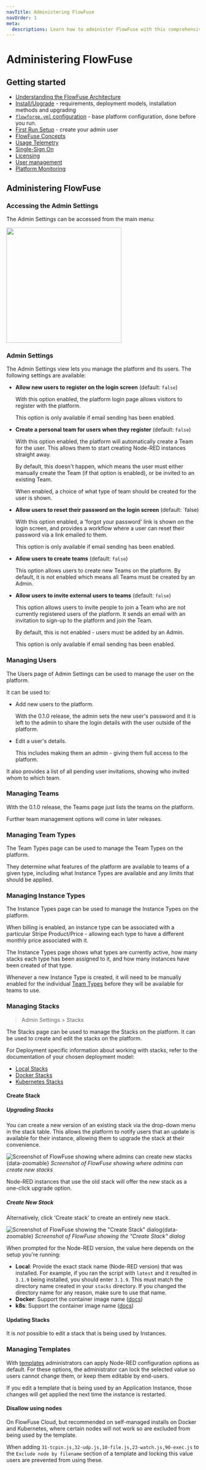 ```yaml
---
navTitle: Administering FlowFuse
navOrder: 1
meta:
  descriptions: Learn how to administer FlowFuse with this comprehensive guide. Explore user management, team setup, instance and stack management, and more.
---
```

# Administering FlowFuse

## Getting started

 - [Understanding the FlowFuse Architecture](/docs/contribute/architecture.md)
 - [Install/Upgrade](/docs/install) - requirements, deployment models, installation methods and upgrading
 - [`flowforge.yml` configuration](/docs/install/configuration.md) - base platform configuration, done before you run.
 - [First Run Setup](/docs/install/first-run.md) - create your admin user
 - [FlowFuse Concepts](/docs/user/concepts.md)
 - [Usage Telemetry](/docs/admin/telemetry.md)
 - [Single-Sign On](/docs/admin/sso/)
 - [Licensing](/docs/admin/licensing.md)
 - [User management](/docs/admin/user_management.md)
 - [Platform Monitoring](/docs/admin/monitoring.md)

## Administering FlowFuse

### Accessing the Admin Settings

The Admin Settings can be accessed from the main menu:

<img src="images/admin-menu-option.png" width=300 />

### Admin Settings

The Admin Settings view lets you manage the platform and its users. The
following settings are available:

 - **Allow new users to register on the login screen** (default: `false`)

    With this option enabled, the platform login page allows visitors to register
    with the platform.

    This option is only available if email sending has been enabled.

 - **Create a personal team for users when they register** (default: `false`)

    With this option enabled, the platform will automatically create a Team
    for the user. This allows them to start creating Node-RED instances straight away.

    By default, this doesn't happen, which means the user must either manually
    create the Team (if that option is enabled), or be invited to an existing
    Team.

    When enabled, a choice of what type of team should be created for the user
    is shown.

 - **Allow users to reset their password on the login screen** (default: `false)

   With this option enabled, a 'forgot your password' link is shown on the login
   screen, and provides a workflow where a user can reset their password via a
   link emailed to them.

   This option is only available if email sending has been enabled.

 - **Allow users to create teams** (default: `false`)

    This option allows users to create new Teams on the platform. By default,
    it is not enabled which means all Teams must be created by an Admin.

 - **Allow users to invite external users to teams** (default: `false`)

    This option allows users to invite people to join a Team who are not currently
    registered users of the platform. It sends an email with an invitation to
    sign-up to the platform and join the Team.

    By default, this is not enabled - users must be added by an Admin.

    This option is only available if email sending has been enabled.

### Managing Users

The Users page of Admin Settings can be used to manage the user on the platform.

It can be used to:

 - Add new users to the platform.

    With the 0.1.0 release, the admin sets the new user's password and it is left
    to the admin to share the login details with the user outside of the platform.

 - Edit a user's details.

    This includes making them an admin - giving them full access to the platform.

It also provides a list of all pending user invitations, showing who invited whom to which team.

### Managing Teams

With the 0.1.0 release, the Teams page just lists the teams on the platform.

Further team management options will come in later releases.

### Managing Team Types

The Team Types page can be used to manage the Team Types on the platform.

They determine what features of the platform are available to teams of a given type,
including what Instance Types are available and any limits that should be applied.

### Managing Instance Types

The Instance Types page can be used to manage the Instance Types on the platform.

When billing is enabled, an instance type can be associated with a particular
Stripe Product/Price - allowing each type to have a different monthly price
associated with it.

The Instance Types page shows what types are currently active, how many stacks
each type has been assigned to it, and how many instances have been created of that
type.

Whenever a new Instance Type is created, it will need to be manually enabled for
the individual [Team Types](#managing-team-types) before they will be available
for teams to use.

### Managing Stacks

> Admin Settings > Stacks

The Stacks page can be used to manage the Stacks on the platform. It can be used
to create and edit the stacks on the platform.

For Deployment specific information about working with stacks, refer to the
documentation of your chosen deployment model:

 - [Local Stacks](/docs/contribute/local/stacks.md)
 - [Docker Stacks](/docs/install/docker/stacks.md)
 - [Kubernetes Stacks](/docs/install/kubernetes/stacks.md)

#### Create Stack

##### Upgrading Stacks

You can create a new version of an existing stack via the
drop-down menu in the stack table. This allows the platform to notify users
that an update is available for their instance, allowing them to upgrade the stack
at their convenience.

![Screenshot of FlowFuse showing where admins can create new stacks](./images/admin-stacks-create-new-version.png){data-zoomable}
<em>Screenshot of FlowFuse showing where admins can create new stacks</em>

Node-RED instances that use the old stack will offer the new stack as a one-click upgrade option.

##### Create New Stack

Alternatively, click 'Create stack' to create an entirely new stack.

![Screenshot of FlowFuse showing the "Create Stack" dialog](./images/admin-stack-create.png){data-zoomable}
<em>Screenshot of FlowFuse showing the "Create Stack" dialog</em>

When prompted for the Node-RED version, the value here depends on the setup you're running:

- **Local**: Provide the exact stack name (Node-RED version) that was installed. For example,
if you ran the script with `latest` and it resulted in `3.1.9` being installed, you should enter `3.1.9`.
This must match the directory name created in your `stacks` directory. If you changed the
directory name for any reason, make sure to use that name.
- **Docker**: Support the container image name ([docs](/docs/install/docker/stacks.md))
- **k8s**: Support the container image name ([docs](/docs/install/kubernetes/stacks.md))

#### Updating Stacks

It is *not* possible to edit a stack that is being used by Instances.


### Managing Templates

With [templates](/docs/user/concepts/#template) administrators
can apply Node-RED configuration options as default.
For these options, the administrator can lock the selected value so users cannot change
them, or keep them editable by end-users.

If you edit a template that is being used by an Application Instance, those changes will get
applied the next time the instance is restarted.

#### Disallow using nodes

On FlowFuse Cloud, but recommended on self-managed installs on Docker and Kubernetes,
where certain nodes will not work so are excluded from being used by the template.

When adding `31-tcpin.js,32-udp.js,10-file.js,23-watch.js,90-exec.js` to the `Exclude node by filename` section of a template and locking this value users are prevented from using these.
